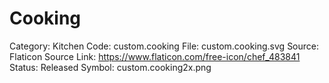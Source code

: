 # Cooking

Category: Kitchen
Code: custom.cooking
File: custom.cooking.svg
Source: Flaticon
Source Link: https://www.flaticon.com/free-icon/chef_483841
Status: Released
Symbol: custom.cooking2x.png